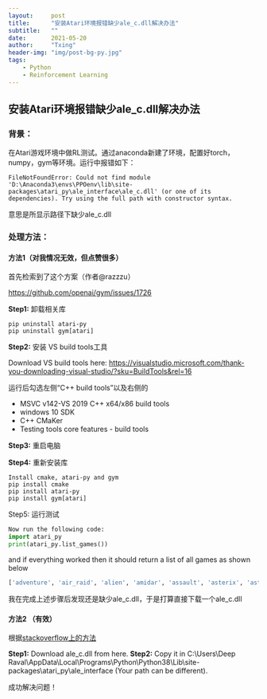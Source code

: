 ```yaml
---
layout:     post
title:      "安装Atari环境报错缺少ale_c.dll解决办法"
subtitle:   ""
date:       2021-05-20
author:     "Txing"
header-img: "img/post-bg-py.jpg"
tags:
    - Python
    - Reinforcement Learning
---
```


## 安装Atari环境报错缺少ale_c.dll解决办法

### **背景：**

在Atari游戏环境中做RL测试。通过anaconda新建了环境，配置好torch，numpy，gym等环境。运行中报错如下：

```
FileNotFoundError: Could not find module 'D:\Anaconda3\envs\PPOenv\lib\site-packages\atari_py\ale_interface\ale_c.dll' (or one of its dependencies). Try using the full path with constructor syntax.
```

意思是所显示路径下缺少ale_c.dll



### **处理方法：**

#### 方法1（对我情况无效，但点赞很多）

首先检索到了这个方案（作者@razzzu）

https://github.com/openai/gym/issues/1726

**Step1:** 卸载相关库

```
pip uninstall atari-py
pip uninstall gym[atari]
```

**Step2:** 安装 VS build tools工具

Download VS build tools here: https://visualstudio.microsoft.com/thank-you-downloading-visual-studio/?sku=BuildTools&rel=16

运行后勾选左侧“C++ build tools”以及右侧的

- MSVC v142-VS 2019 C++ x64/x86 build tools
- windows 10 SDK
- C++ CMaKer
- Testing tools core features - build tools

**Step3:** 重启电脑

**Step4:** 重新安装库

```
Install cmake, atari-py and gym
pip install cmake
pip install atari-py
pip install gym[atari]
```

Step5: 运行测试

```python
Now run the following code:
import atari_py
print(atari_py.list_games())
```

and if everything worked then it should return a list of all games as shown below

```python
['adventure', 'air_raid', 'alien', 'amidar', 'assault', 'asterix', 'asteroids', 'atlantis', 'bank_heist', 'battle_zone', 'beam_rider', 'berzerk', 'bowling', 'boxing', 'breakout', 'carnival', 'centipede', 'chopper_command', 'crazy_climber', 'defender', 'demon_attack', 'double_dunk', 'elevator_action', 'enduro', 'fishing_derby', 'freeway', 'frostbite', 'gopher', 'gravitar', 'hero', 'ice_hockey', 'jamesbond', 'journey_escape', 'kaboom', 'kangaroo', 'krull', 'kung_fu_master', 'montezuma_revenge', 'ms_pacman', 'name_this_game', 'phoenix', 'pitfall', 'pong', 'pooyan', 'private_eye', 'qbert', 'riverraid', 'road_runner', 'robotank', 'seaquest', 'skiing', 'solaris', 'space_invaders', 'star_gunner', 'tennis', 'time_pilot', 'tutankham', 'up_n_down', 'venture', 'video_pinball', 'wizard_of_wor', 'yars_revenge', 'zaxxon']
```



我在完成上述步骤后发现还是缺少ale_c.dll，于是打算直接下载一个ale_c.dll



#### 方法2 （有效）

根据[stackoverflow上的方法](https://stackoverflow.com/questions/63080326/could-not-find-module-atari-py-ale-interface-ale-c-dll-or-one-of-its-dependenc/64104353#64104353) 

**Step1:** Download ale_c.dll from here.
**Step2:** Copy it in C:\Users\Deep Raval\AppData\Local\Programs\Python\Python38\Lib\site-packages\atari_py\ale_interface (Your path can be different).

成功解决问题！